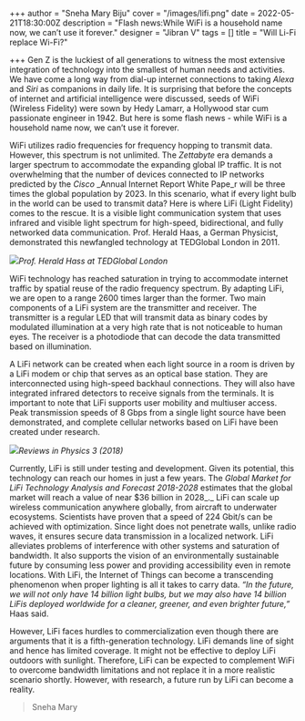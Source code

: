 +++
author = "Sneha Mary Biju"
cover = "/images/lifi.png"
date = 2022-05-21T18:30:00Z
description = "Flash news:While WiFi is a household name now, we can’t use it forever."
designer = "Jibran V"
tags = []
title = "Will Li-Fi replace Wi-Fi?"

+++
Gen Z is the luckiest of all generations to witness the most extensive integration of technology into the smallest of human needs and activities. We have come a long way from dial-up internet connections to taking _Alexa_ and _Siri_ as companions in daily life. It is surprising that before the concepts of internet and artificial intelligence were discussed, seeds of WiFi (Wireless Fidelity) were sown by Hedy Lamarr, a Hollywood star cum passionate engineer in 1942. But here is some flash news - while WiFi is a household name now, we can’t use it forever.

WiFi utilizes radio frequencies for frequency hopping to transmit data. However, this spectrum is not unlimited. The _Zettabyte_ era demands a larger spectrum to accommodate the expanding global IP traffic. It is not overwhelming that the number of devices connected to IP networks predicted by the _Cisco_ _Annual Internet Report White Pape_r will be three times the global population by 2023. In this scenario, what if every light bulb in the world can be used to transmit data? Here is where LiFi (Light Fidelity) comes to the rescue. It is a visible light communication system that uses infrared and visible light spectrum for high-speed, bidirectional, and fully networked data communication. Prof. Herald Haas, a German Physicist, demonstrated this newfangled technology at TEDGlobal London in 2011.

![](/images/unnamed-1.png)_Prof. Herald Hass at TEDGlobal London_

WiFi technology has reached saturation in trying to accommodate internet traffic by spatial reuse of the radio frequency spectrum. By adapting LiFi, we are open to a range 2600 times larger than the former. Two main components of a LiFi system are the transmitter and receiver. The transmitter is a regular LED that will transmit data as binary codes by modulated illumination at a very high rate that is not noticeable to human eyes. The receiver is a photodiode that can decode the data transmitted based on illumination.

A LiFi network can be created when each light source in a room is driven by a LiFi modem or chip that serves as an optical base station. They are interconnected using high-speed backhaul connections. They will also have integrated infrared detectors to receive signals from the terminals. It is important to note that LiFi supports user mobility and multiuser access. Peak transmission speeds of 8 Gbps from a single light source have been demonstrated, and complete cellular networks based on LiFi have been created under research.

![](/images/unnamed.png)_Reviews in Physics 3 (2018)_

Currently, LiFi is still under testing and development. Given its potential, this technology can reach our homes in just a few years. The _Global Market for LiFi Technology Analysis and Forecast 2018-2028_ estimates that the global market will reach a value of near $36 billion in 2028_._ LiFi can scale up wireless communication anywhere globally, from aircraft to underwater ecosystems. Scientists have proven that a speed of 224 Gbit/s can be achieved with optimization. Since light does not penetrate walls, unlike radio waves, it ensures secure data transmission in a localized network. LiFi alleviates problems of interference with other systems and saturation of bandwidth. It also supports the vision of an environmentally sustainable future by consuming less power and providing accessibility even in remote locations. With LiFi, the Internet of Things can become a transcending phenomenon when proper lighting is all it takes to carry data. _“In the future, we will not only have 14 billion light bulbs, but we may also have 14 billion LiFis deployed worldwide for a cleaner, greener, and even brighter future,”_  Haas said.

However, LiFi faces hurdles to commercialization even though there are arguments that it is a fifth-generation technology. LiFi demands line of sight and hence has limited coverage. It might not be effective to deploy LiFi outdoors with sunlight. Therefore, LiFi can be expected to complement WiFi to overcome bandwidth limitations and not replace it in a more realistic scenario shortly. However, with research, a future run by LiFi can become a reality.

> Sneha Mary 